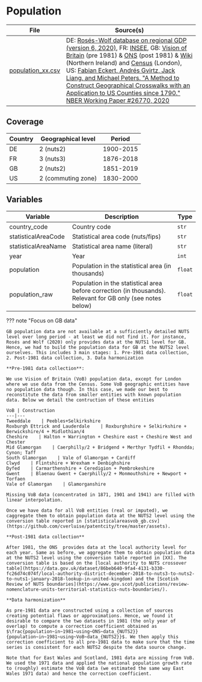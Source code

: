 # Population

File | Source(s)
---|---
[population_xx.csv](https://github.com/cverluise/patentcity/tree/master/assets) |DE: [Rosés-Wolf database on regional GDP (version 6, 2020)](https://www.wiwi.hu-berlin.de/de/professuren/vwl/wg/roses-wolf-database-on-regional-gdp), FR: [INSEE](https://www.insee.fr/fr/statistiques/3698339), GB: [Vision of Britain](https://www.visionofbritain.org.uk/) (pre 1981) & [ONS](https://www.ons.gov.uk/peoplepopulationandcommunity/populationandmigration/populationestimates/adhocs/13221populationestimatesbylocalauthoritiesofgreatbritainmid1981tomid2019) (post 1981) & [Wiki](https://en.wikipedia.org/wiki/Demography_of_Northern_Ireland) (Northern Ireland) and [Census](https://data.london.gov.uk/dataset/historic-census-population) (London), US: [Fabian Eckert, Andrés Gvirtz, Jack Liang, and Michael Peters. "A Method to Construct Geographical Crosswalks with an Application to US Counties since 1790." NBER Working Paper #26770, 2020](https://mipeters.weebly.com/uploads/1/4/6/5/14651240/egp_crosswalk.zip)

## Coverage

Country |Geographical level |Period
---|---|---
DE  |2 (nuts2)       | 1900-2015
FR  |3 (nuts3)       | 1876-2018
GB  |2 (nuts2)       | 1851-2019
US  |2 (commuting zone) | 1830-2000

## Variables

Variable|Description    | Type
---|---|---
country_code            | Country code | `str`
statisticalAreaCode     | Statistical area code (nuts/fips) | `str`
statisticalAreaName     | Statistical area name (literal)| `str`
year                    | Year | `int`
population              | Population in the statistical area (in thousands)| `float`
population\_raw         | Population in the statistical area before correction (in thousands). Relevant for GB only (see notes below)| `float`


??? note  "Focus on GB data"

    GB population data are not available at a sufficiently detailed NUTS level over long period - at least we did not find it. For instance, Rosés and Wolf (2020) only provides data at the NUTS1 level for GB. Hence, we had to build the population data for GB at the NUTS2 level ourselves. This includes 3 main stages: 1. Pre-1981 data collection, 2. Post-1981 data collection, 3. Data harmonization

    **Pre-1981 data collection**:

    We use Vision of Britain (VoB) population data, except for London where we use data from the Census. Some VoB geographic entities have no population data though. In this case, we made our best to reconstitute the data from smaller entities with known population data. Below we detail the contruction of these entities

    VoB | Construction
    ---|---
    Tweeddale    | Peebles+Selkirkshire
    Roxburgh Ettrick and Lauderdale    | Roxburghshire + Selkirkshire + Berwickshire/4 + Midlothian/4
    Cheshire    | Halton + Warrington + Cheshire east + Cheshire West and Chester
    Mid Glamorgan    | Caerphilly/2 + Bridgend + Merthyr Tydfil + Rhondda; Cynon; Taff
    South Glamorgan    | Vale of Glamorgan + Cardiff
    Clwyd    | Flintshire + Wrexham + Denbighshire
    Dyfed    | Carmarthenshire + Ceredigion + Pembrokeshire
    Gwent    | Blaenau Gwent + Caerphilly/2 + Monmouthshire + Newport + Torfaen
    Vale of Glamorgan    | Glamorganshire

    Missing VoB data (concentrated in 1871, 1901 and 1941) are filled with linear interpolation.

    Once we have data for all VoB entities (real or imputed), we caggregate them to obtain population data at the NUTS2 level using the conversion table reported in [statisticalareasvob_gb.csv](https://github.com/cverluise/patentcity/tree/master/assets).

    **Post-1981 data collection**

    After 1981, the ONS  provides data at the local authority level for each year. Same as before, we aggregate them to obtain population data at the NUTS2 level using the conversion table reported in [XX]. The conversion table is based on the [local authority to NUTS crossover table](https://data.gov.uk/dataset/86beb640-9fa4-4131-b330-fc26d74c074f/local-authority-district-december-2018-to-nuts3-to-nuts2-to-nuts1-january-2018-lookup-in-united-kingdom) and the [Scotish Review of NUTS boundaries](https://www.gov.scot/publications/review-nomenclature-units-territorial-statistics-nuts-boundaries/).

    **Data harmonization**

    As pre-1981 data are constructed using a collection of sources creating potential flaws or approximations. Hence, we found it desirable to compare the two datasets in 1981 (the only year of overlap) to compute a correction coefficient obtained as $\frac{population~in~1981~using~ONS~data_{NUTS2}}{population~in~1981~using~VoB~data_{NUTS2}}$. We then apply this correction coefficient to all pre-1981 data to make sure that the time series is consistent for each NUTS2 despite the data source change.

    Note that for East Wales and Scotland, 1981 data are missing from VoB. We used the 1971 data and applied the national population growth rate to (roughly) estimate the VoB data (we estimated the same way East Wales 1971 data) and hence the correction coefficient.
